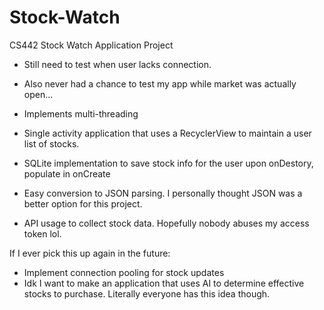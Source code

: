 # Stock-Watch
CS442 Stock Watch Application Project

- Still need to test when user lacks connection.
- Also never had a chance to test my app while market was actually open...

- Implements multi-threading
- Single activity application that uses a RecyclerView to maintain a user list of stocks.
- SQLite implementation to save stock info for the user upon onDestory, populate in onCreate
- Easy conversion to JSON parsing. I personally thought JSON was a better option for this
  project.
- API usage to collect stock data. Hopefully nobody abuses my access token lol.

If I ever pick this up again in the future:
  - Implement connection pooling for stock updates
  - Idk I want to make an application that uses AI to determine effective stocks to purchase.
    Literally everyone has this idea though.
